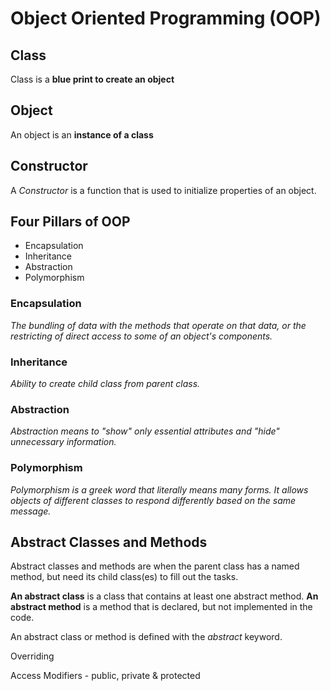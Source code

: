 # Object Oriented Programming (OOP)

## Class

Class is a **blue print to create an object**

## Object

An object is an **instance of a class**

## Constructor

A _Constructor_ is a function that is used to initialize properties of an object.

## Four Pillars of OOP

- Encapsulation
- Inheritance
- Abstraction
- Polymorphism

### Encapsulation

_The bundling of data with the methods that operate on that data, or the restricting of direct access to some of an object's components._

### Inheritance

_Ability to create child class from parent class._

### Abstraction

_Abstraction means to "show" only essential attributes and "hide" unnecessary information._

### Polymorphism

_Polymorphism is a greek word that literally means many forms. It allows objects of different classes to respond differently based on the same message._

## Abstract Classes and Methods

Abstract classes and methods are when the parent class has a named method, but need its child class(es) to fill out the tasks.

**An abstract class** is a class that contains at least one abstract method. **An abstract method** is a method that is declared, but not implemented in the code.

An abstract class or method is defined with the _abstract_ keyword.

Overriding

Access Modifiers - public, private & protected
